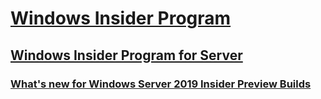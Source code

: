 # [Windows Insider Program](https://docs.microsoft.com/windows-insider/)
## [Windows Insider Program for Server](index.md)
### [What's new for Windows Server 2019 Insider Preview Builds](Whats-new-wip-at-work.md)

